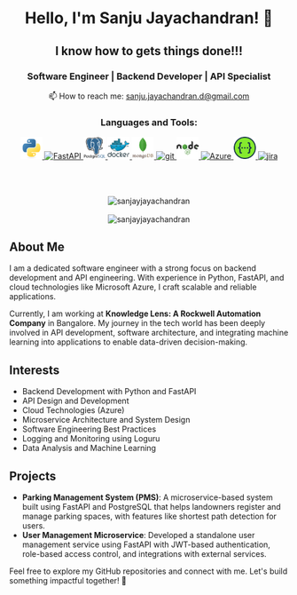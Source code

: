 <!-- Header Section --> 
<h1 align="center">Hello, I'm Sanju Jayachandran! 👋</h1>
<h2 align="center" color='red'>I know how to gets things done!!!</h2>
<h3 align="center"> Software Engineer | Backend Developer | API Specialist</h3>
 
<!-- Contact Information -->
<p align="center">
  📫 How to reach me: <a href="mailto:sanju.jayachandran.d@gmail.com">sanju.jayachandran.d@gmail.com</a>
</p>
 
<!-- Skills Section -->
<h3  align="center">Languages and Tools:</h3>
<p align="center">
  <a href="https://www.python.org/" target="_blank" rel="noreferrer">
    <img src="https://raw.githubusercontent.com/devicons/devicon/master/icons/python/python-original.svg" alt="python" width="40" height="40"/>
  </a>
  <a href="https://fastapi.tiangolo.com/" target="_blank" rel="noreferrer">
    <img src="https://fastapi.tiangolo.com/img/logo-margin/logo-teal.png" alt="FastAPI" width="40" height="40"/>
  </a>
  <a href="https://www.postgresql.org/" target="_blank" rel="noreferrer">
    <img src="https://raw.githubusercontent.com/devicons/devicon/master/icons/postgresql/postgresql-original-wordmark.svg" alt="postgresql" width="40" height="40"/>
  </a>
  <a href="https://www.docker.com/" target="_blank" rel="noreferrer">
    <img src="https://raw.githubusercontent.com/devicons/devicon/master/icons/docker/docker-original-wordmark.svg" alt="docker" width="40" height="40"/>
  </a>
  <a href="https://www.mongodb.com/" target="_blank" rel="noreferrer">
    <img src="https://raw.githubusercontent.com/devicons/devicon/master/icons/mongodb/mongodb-original-wordmark.svg" alt="mongodb" width="40" height="40"/>
  </a>
  <a href="https://git-scm.com/" target="_blank" rel="noreferrer">
    <img src="https://www.vectorlogo.zone/logos/git-scm/git-scm-icon.svg" alt="git" width="40" height="40"/>
  </a>
  <a href="https://nodejs.org" target="_blank" rel="noreferrer">
    <img src="https://raw.githubusercontent.com/devicons/devicon/master/icons/nodejs/nodejs-original-wordmark.svg" alt="nodejs" width="40" height="40"/>
  </a>
  <a href="https://azure.microsoft.com/" target="_blank" rel="noreferrer">
    <img src="https://www.vectorlogo.zone/logos/microsoft_azure/microsoft_azure-icon.svg" alt="Azure" width="40" height="40"/>
  </a>
  <a href="https://swagger.io/" target="_blank" rel="noreferrer">
    <img src="https://raw.githubusercontent.com/devicons/devicon/master/icons/swagger/swagger-original.svg" alt="swagger" width="40" height="40"/>
  </a>
  <a href="https://www.jira.com" target="_blank" rel="noreferrer">
    <img src="https://www.vectorlogo.zone/logos/atlassian_jira/atlassian_jira-icon.svg" alt="jira" width="40" height="40"/>
  </a>
</p>

<br>
<br>
 
<!-- GitHub Stats Section -->

<p align="center">
<img align="center" src="https://github-readme-stats.vercel.app/api?username=sanjujc&show_icons=true&locale=en" alt="sanjayjayachandran" />
</p>
 
<p align="center">
<img align="center" src="https://github-readme-streak-stats.herokuapp.com/?user=sanjujc&" alt="sanjayjayachandran" />
</p>
 
<!-- About Me and Interests Section -->
## About Me
I am a dedicated software engineer with a strong focus on backend development and API engineering. With experience in Python, FastAPI, and cloud technologies like Microsoft Azure, I craft scalable and reliable applications.

Currently, I am working at **Knowledge Lens: A Rockwell Automation Company** in Bangalore. My journey in the tech world has been deeply involved in API development, software architecture, and integrating machine learning into applications to enable data-driven decision-making.

## Interests
- Backend Development with Python and FastAPI
- API Design and Development
- Cloud Technologies (Azure)
- Microservice Architecture and System Design
- Software Engineering Best Practices
- Logging and Monitoring using Loguru
- Data Analysis and Machine Learning

## Projects
- **Parking Management System (PMS)**: A microservice-based system built using FastAPI and PostgreSQL that helps landowners register and manage parking spaces, with features like shortest path detection for users.
- **User Management Microservice**: Developed a standalone user management service using FastAPI with JWT-based authentication, role-based access control, and integrations with external services.

<!-- Add more projects as needed -->
 
<!-- Conclusion and Call to Action -->
Feel free to explore my GitHub repositories and connect with me. Let's build something impactful together! 🚀
